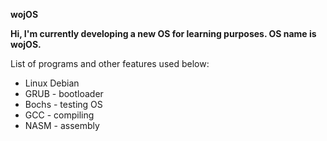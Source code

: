 <b>wojOS</b>

<b>Hi, I'm  currently developing a new OS for learning purposes. OS name is wojOS.</b>

List of programs and other features used below:
  - Linux Debian
  - GRUB - bootloader
  - Bochs - testing OS
  - GCC - compiling
  - NASM - assembly
